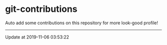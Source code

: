 # git-contributions

Auto add some contributions on this repository for more look-good profile!

---

Update at 2019-11-06 03:53:22

